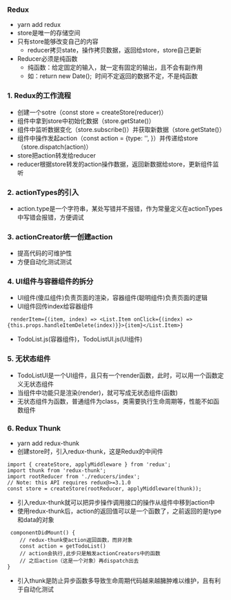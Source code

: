 ### Redux
* yarn add redux
* store是唯一的存储空间
* 只有store能够改变自己的内容
    * reducer拷贝state，操作拷贝数据，返回给store，store自己更新
* Reducer必须是纯函数 
    * 纯函数：给定固定的输入，就一定有固定的输出，且不会有副作用
    * 如：return new Date();  时间不定返回的数据不定，不是纯函数

### 1. Redux的工作流程

* 创建一个sotre（const store = createStore(reducer)）
* 组件中拿到store中初始化数据（store.getState()） 
* 组件中监听数据变化（store.subscribe()）并获取新数据（store.getState()）
* 组件中操作发起action（const action = {type: '', }）并传递给store（store.dispatch(action)）
* store把action转发给reducer
* reducer根据store转发的action操作数据，返回新数据给store，更新组件监听

### 2. actionTypes的引入

* action.type是一个字符串，某处写错并不报错，作为常量定义在actionTypes中写错会报错，方便调试

### 3. actionCreator统一创建action

* 提高代码的可维护性
* 方便自动化测试测试

### 4. UI组件与容器组件的拆分

* UI组件(傻瓜组件)负责页面的渲染，容器组件(聪明组件)负责页面的逻辑
* UI组件回传index给容器组件
```
 renderItem={(item, index) => <List.Item onClick={(index) => {this.props.handleItemDelete(index)}}>{item}</List.Item>}
```
* TodoList.js(容器组件)，TodoListUI.js(UI组件)

### 5. 无状态组件

* TodoListUI是一个UI组件，且只有一个render函数，此时，可以用一个函数定义无状态组件
* 当组件中功能只是渲染(render)，就可写成无状态组件(函数)
* 无状态组件为函数，普通组件为class，类需要执行生命周期等，性能不如函数组件

### 6. Redux Thunk

* yarn add redux-thunk
* 创建store时，引入redux-thunk，这是Redux的中间件
```
import { createStore, applyMiddleware } from 'redux';
import thunk from 'redux-thunk';
import rootReducer from './reducers/index';
// Note: this API requires redux@>=3.1.0
const store = createStore(rootReducer, applyMiddleware(thunk));
```
* 引入redux-thunk就可以把异步操作调用接口的操作从组件中移到action中
* 使用redux-thunk后，action的返回值可以是一个函数了，之前返回的是type和data的对象
```
 componentDidMount() {
    // redux-thunk使action返回函数，而非对象
    const action = getTodoList()  
    // action会执行,此步只是触发actionCreators中的函数
    // 之后action（这是一个对象）再dispatch出去
}
```
* 引入thunk是防止异步函数多导致生命周期代码越来越臃肿难以维护，且有利于自动化测试
